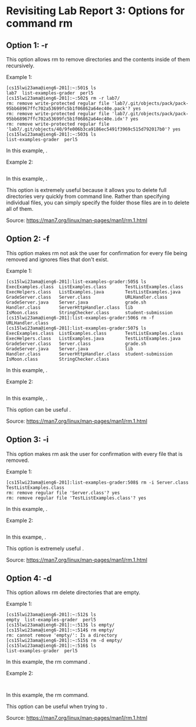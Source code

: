 # Revisiting Lab Report 3: Options for command rm 
## Option 1: -r  
  
This option allows rm to remove directories and the contents inside of them recursively.  
  
Example 1:   
```
[cs15lwi23ama@ieng6-201]:~:501$ ls
lab7  list-examples-grader  perl5
[cs15lwi23ama@ieng6-201]:~:502$ rm -r lab7/
rm: remove write-protected regular file 'lab7/.git/objects/pack/pack-95bb68967ffc702a53699fc5b1f06862a64ec40e.pack'? yes
rm: remove write-protected regular file 'lab7/.git/objects/pack/pack-95bb68967ffc702a53699fc5b1f06862a64ec40e.idx'? yes
rm: remove write-protected regular file 'lab7/.git/objects/40/9fe006b3ca9186ec5491f3969c515d792017b0'? yes
[cs15lwi23ama@ieng6-201]:~:503$ ls
list-examples-grader  perl5
```  
  
In this example, .   
  
Example 2:  
```

```  
  
In this example, . 

This option is extremely useful because it allows you to delete full directories very quickly from command line. Rather than specifying individual files, you can simply specify the folder those files are in to delete all of them.   
  
Source: https://man7.org/linux/man-pages/man1/rm.1.html     
  
## Option 2: -f  
  
This option makes rm not ask the user for confirmation for every file being removed and ignores files that don't exist.    
  
Example 1:   
```
[cs15lwi23ama@ieng6-201]:list-examples-grader:505$ ls
ExecExamples.class  ListExamples.class       TestListExamples.class
ExecHelpers.class   ListExamples.java        TestListExamples.java
GradeServer.class   Server.class             URLHandler.class
GradeServer.java    Server.java              grade.sh
Handler.class       ServerHttpHandler.class  lib
IsMoon.class        StringChecker.class      student-submission
[cs15lwi23ama@ieng6-201]:list-examples-grader:506$ rm -f URLHandler.class
[cs15lwi23ama@ieng6-201]:list-examples-grader:507$ ls
ExecExamples.class  ListExamples.class       TestListExamples.class
ExecHelpers.class   ListExamples.java        TestListExamples.java
GradeServer.class   Server.class             grade.sh
GradeServer.java    Server.java              lib
Handler.class       ServerHttpHandler.class  student-submission
IsMoon.class        StringChecker.class
```
  
In this example, .   
  
Example 2:   
```

```
  
In this example, .    

This option can be useful .    
  
Source: https://man7.org/linux/man-pages/man1/rm.1.html  

## Option 3: -i  
  
This option makes rm ask the user for confirmation with every file that is removed.   
  
Example 1:   
```
[cs15lwi23ama@ieng6-201]:list-examples-grader:508$ rm -i Server.class TestListExamples.class
rm: remove regular file 'Server.class'? yes
rm: remove regular file 'TestListExamples.class'? yes
```
  
In this example, .   
  
Example 2:   
```

```
  
In this exampe, .   
  
This option is extremely useful .   
  
Source: https://man7.org/linux/man-pages/man1/rm.1.html    
  
## Option 4: -d  
  
This option allows rm delete directories that are empty.   
  
Example 1:   
```
[cs15lwi23ama@ieng6-201]:~:512$ ls
empty  list-examples-grader  perl5
[cs15lwi23ama@ieng6-201]:~:513$ ls empty/
[cs15lwi23ama@ieng6-201]:~:514$ rm empty/
rm: cannot remove 'empty/': Is a directory
[cs15lwi23ama@ieng6-201]:~:515$ rm -d empty/
[cs15lwi23ama@ieng6-201]:~:516$ ls
list-examples-grader  perl5

```
  
In this example, the rm command .   
  
Example 2:   
```


```

In this example, the rm command. 

This option can be useful when trying to .    
  
Source: https://man7.org/linux/man-pages/man1/rm.1.html  
